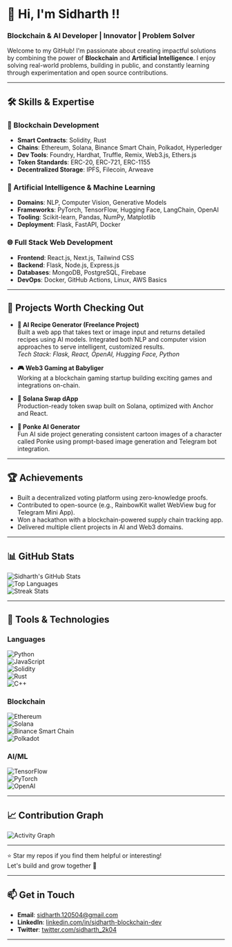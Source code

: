 # 👋 Hi, I'm Sidharth !!
### Blockchain & AI Developer | Innovator | Problem Solver  

Welcome to my GitHub! I'm passionate about creating impactful solutions by combining the power of **Blockchain** and **Artificial Intelligence**. I enjoy solving real-world problems, building in public, and constantly learning through experimentation and open source contributions.

---

## 🛠️ Skills & Expertise

### 🔗 Blockchain Development  
- **Smart Contracts**: Solidity, Rust  
- **Chains**: Ethereum, Solana, Binance Smart Chain, Polkadot, Hyperledger  
- **Dev Tools**: Foundry, Hardhat, Truffle, Remix, Web3.js, Ethers.js  
- **Token Standards**: ERC-20, ERC-721, ERC-1155  
- **Decentralized Storage**: IPFS, Filecoin, Arweave  

### 🤖 Artificial Intelligence & Machine Learning  
- **Domains**: NLP, Computer Vision, Generative Models  
- **Frameworks**: PyTorch, TensorFlow, Hugging Face, LangChain, OpenAI  
- **Tooling**: Scikit-learn, Pandas, NumPy, Matplotlib  
- **Deployment**: Flask, FastAPI, Docker  

### 🌐 Full Stack Web Development  
- **Frontend**: React.js, Next.js, Tailwind CSS  
- **Backend**: Flask, Node.js, Express.js  
- **Databases**: MongoDB, PostgreSQL, Firebase  
- **DevOps**: Docker, GitHub Actions, Linux, AWS Basics  

---

## 🚀 Projects Worth Checking Out

- **🧠 AI Recipe Generator (Freelance Project)**  
  Built a web app that takes text or image input and returns detailed recipes using AI models. Integrated both NLP and computer vision approaches to serve intelligent, customized results.  
  *Tech Stack: Flask, React, OpenAI, Hugging Face, Python*

- **🎮 Web3 Gaming at Babyliger**  
  Working at a blockchain gaming startup building exciting games and integrations on-chain.

- **🔄 Solana Swap dApp**  
  Production-ready token swap built on Solana, optimized with Anchor and React.

- **🎨 Ponke AI Generator**  
  Fun AI side project generating consistent cartoon images of a character called Ponke using prompt-based image generation and Telegram bot integration.

---

## 🏆 Achievements  
- Built a decentralized voting platform using zero-knowledge proofs.  
- Contributed to open-source (e.g., RainbowKit wallet WebView bug for Telegram Mini App).  
- Won a hackathon with a blockchain-powered supply chain tracking app.  
- Delivered multiple client projects in AI and Web3 domains.

---

## 📊 GitHub Stats

![Sidharth's GitHub Stats](https://github-readme-stats.vercel.app/api?username=SIDHARTH20K4&show_icons=true&theme=dark&hide_border=true&include_all_commits=true&count_private=true)  
![Top Languages](https://github-readme-stats.vercel.app/api/top-langs/?username=SIDHARTH20K4&layout=compact&theme=dark&hide_border=true&langs_count=10)  
![Streak Stats](https://streak-stats.demolab.com/?user=SIDHARTH20K4&theme=dark&hide_border=true)  

---

## 🔧 Tools & Technologies

### Languages  
![Python](https://img.shields.io/badge/Python-3776AB?style=for-the-badge&logo=python&logoColor=white)  
![JavaScript](https://img.shields.io/badge/JavaScript-F7DF1E?style=for-the-badge&logo=javascript&logoColor=black)  
![Solidity](https://img.shields.io/badge/Solidity-363636?style=for-the-badge&logo=solidity&logoColor=white)  
![Rust](https://img.shields.io/badge/Rust-000000?style=for-the-badge&logo=rust&logoColor=white)  
![C++](https://img.shields.io/badge/C++-00599C?style=for-the-badge&logo=c%2B%2B&logoColor=white)  

### Blockchain  
![Ethereum](https://img.shields.io/badge/Ethereum-3C3C3D?style=for-the-badge&logo=ethereum&logoColor=white)  
![Solana](https://img.shields.io/badge/Solana-000000?style=for-the-badge&logo=solana&logoColor=white)  
![Binance Smart Chain](https://img.shields.io/badge/BSC-F0B90B?style=for-the-badge&logo=binance&logoColor=white)  
![Polkadot](https://img.shields.io/badge/Polkadot-E6007A?style=for-the-badge&logo=polkadot&logoColor=white)  

### AI/ML  
![TensorFlow](https://img.shields.io/badge/TensorFlow-FF6F00?style=for-the-badge&logo=TensorFlow&logoColor=white)  
![PyTorch](https://img.shields.io/badge/PyTorch-EE4C2C?style=for-the-badge&logo=PyTorch&logoColor=white)  
![OpenAI](https://img.shields.io/badge/OpenAI-412991?style=for-the-badge&logo=openai&logoColor=white)  

---

## 📈 Contribution Graph

![Activity Graph](https://github-readme-activity-graph.vercel.app/graph?username=SIDHARTH20K4&theme=github-dark&hide_border=true&area=true)  

---

⭐️ Star my repos if you find them helpful or interesting!  
Let's build and grow together 🚀

---

## 📫 Get in Touch

- **Email**: [sidharth.120504@gmail.com](mailto:sidharth.120504@gmail.com)  
- **LinkedIn**: [linkedin.com/in/sidharth-blockchain-dev](https://www.linkedin.com/in/sidharth-blockchain-dev/)  
- **Twitter**: [twitter.com/sidharth_2k04](https://x.com/sidharth_2k04)  

---

